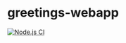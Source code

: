 # greetings-webapp
[![Node.js CI](https://github.com/AsiFen/greetings-webapp/actions/workflows/node.js.yml/badge.svg)](https://github.com/AsiFen/greetings-webapp/actions/workflows/node.js.yml)
